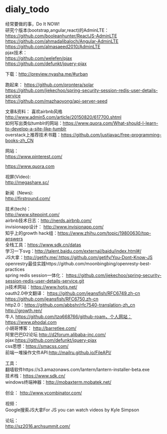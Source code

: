# dialy_todo  
经常要做的事，Do It NOW!  
研究个版本(bootstrap,angular,react)的AdminLTE：  
https://github.com/booleanhunter/ReactJS-AdminLTE  
https://github.com/ahmadalibaloch/Angular-AdminLTE  
https://github.com/almasaeed2010/AdminLTE  
pjax技术：  
https://github.com/welefen/pjax  
https://github.com/defunkt/jquery-pjax

下载：http://preview.nyasha.me/#urban  

跑起来：
https://github.com/prontera/solar  
https://github.com/jiekechoo/spring-security-session-redis-user-details-service  
https://github.com/mazhaoyong/api-server-seed  


文章&资料：
喜欢airbnb风格 http://www.admin5.com/article/20150820/617700.shtml  
如何写出类似tumblr的网站：https://www.quora.com/What-should-I-learn-to-develop-a-site-like-tumblr  
overstack上推荐技术书籍：https://github.com/justjavac/free-programming-books-zh_CN  

网站：  
https://www.pinterest.com/  

https://www.quora.com  


视屏(Video):  
http://megashare.sc/  



新闻（News):  
http://firstround.com/  


技术(tech)：  
http://www.sitepoint.com/  
airbnb技术日志：http://nerds.airbnb.com/  
invisionapp设计： http://www.invisionapp.com/  
知乎上的growth hack组：https://www.zhihu.com/topic/19800630/top-answers  
全栈工具：https://www.sdk.cn/datas  
学习一下svg：http://talent.baidu.com/external/baidu/index.html#/  
JS大拿：http://getify.me/,https://github.com/getify/You-Dont-Know-JS  
openrestry最佳实践https://github.com/moonbingbing/openresty-best-practices  
spring redis session一体化： https://github.com/jiekechoo/spring-security-session-redis-user-details-service.git  
js技术网站：https://www.hotjs.net/  
oauth2.0中文翻译： 
https://github.com/jeansfish/RFC6749.zh-cn 
https://github.com/jeansfish/RFC6750.zh-cn  
http2.0：https://github.com/abbshr/rfc7540-translation-zh_cn
http://growth.ren/  
牛人 https://github.com/tzq668766/github-roam，个人网站：https://www.phodal.com  
小胡哥博客： http://barretlee.com/  
阿里巴巴D2论坛 http://d2forum.alibaba-inc.com/  
pjax:https://github.com/defunkt/jquery-pjax  
css思想：https://smacss.com/  
前端一堆操作文件API:http://mailru.github.io/FileAPI/  

工具：  
翻墙软件https://s3.amazonaws.com/lantern/lantern-installer-beta.exe    
技术栈：https://www.sdk.cn/   
windows终端神器：http://mobaxterm.mobatek.net/  

创业： 
http://www.ycombinator.com/  


视频：  
Google搜索JS大拿For JS you can watch videos by Kyle Simpson  


论坛：  
http://sz2016.archsummit.com/  

